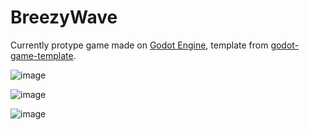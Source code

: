 # BreezyWave

Currently protype game made on [Godot Engine](https://github.com/godotengine/godot), template from [godot-game-template](https://github.com/crystal-bit/godot-game-template#change-scene-and-show-progress-bar). 


![image](https://user-images.githubusercontent.com/17395606/166180088-fe4dd72e-9d55-4ab6-88b9-0f82cd82297f.png)

![image](https://user-images.githubusercontent.com/17395606/166180102-2ed857ab-fffc-4300-862b-c3194ab20d78.png)

![image](https://user-images.githubusercontent.com/17395606/166180138-a3f71524-329d-4539-b607-3ad6609b1d1c.png)


